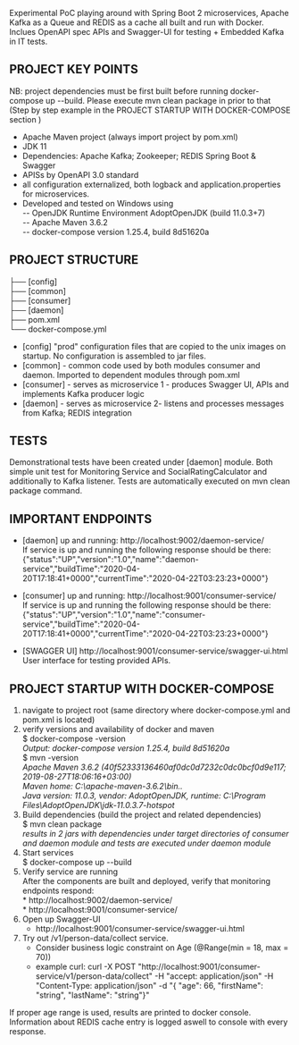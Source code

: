 Experimental PoC playing around with Spring Boot 2 microservices, Apache Kafka as a Queue and REDIS as a cache all built and run with Docker. Inclues OpenAPI spec APIs and Swagger-UI for testing + Embedded Kafka in IT tests.

## PROJECT KEY POINTS

NB: project dependencies must be first built before running docker-compose up --build.
Please execute mvn clean package in prior to that (Step by step example in the PROJECT STARTUP WITH DOCKER-COMPOSE section )

* Apache Maven project (always import project by pom.xml)
* JDK 11
* Dependencies:
    Apache Kafka;
    Zookeeper;
    REDIS
    Spring Boot & Swagger
* APISs by OpenAPI 3.0 standard
* all configuration externalized, both logback and application.properties for microservices.
* Developed and tested on Windows using  
-- OpenJDK Runtime Environment AdoptOpenJDK (build 11.0.3+7)  
-- Apache Maven 3.6.2  
-- docker-compose version 1.25.4, build 8d51620a  


## PROJECT STRUCTURE

├── [config]           
├── [common]            
├── [consumer]         
├── [daemon]           
├── pom.xml            
└── docker-compose.yml
 
- [config]            "prod" configuration files that are copied to the unix images on startup. No configuration is assembled to jar files.
- [common]            - common code used by both modules consumer and daemon. Imported to dependent modules through pom.xml 
- [consumer]          - serves as microservice 1 - produces Swagger UI, APIs and implements Kafka producer logic
- [daemon]            - serves as microservice 2- listens and processes messages from Kafka; REDIS integration


## TESTS
Demonstrational tests have been created under [daemon] module. Both simple unit test for Monitoring Service and SocialRatingCalculator
and additionally to Kafka listener. Tests are automatically executed on mvn clean package command.


## IMPORTANT ENDPOINTS
- [daemon] up and running: http://localhost:9002/daemon-service/  
If service is up and running the following response should be there:  
{"status":"UP","version":"1.0","name":"daemon-service","buildTime":"2020-04-20T17:18:41+0000","currentTime":"2020-04-22T03:23:23+0000"}

- [consumer] up and running: http://localhost:9001/consumer-service/  
If service is up and running the following response should be there:  
{"status":"UP","version":"1.0","name":"consumer-service","buildTime":"2020-04-20T17:18:41+0000","currentTime":"2020-04-22T03:23:23+0000"}

- [SWAGGER UI] http://localhost:9001/consumer-service/swagger-ui.html  
User interface for testing provided APIs. 


## PROJECT STARTUP WITH DOCKER-COMPOSE
1. navigate to project root (same directory where docker-compose.yml and pom.xml is located)
2. verify versions and availability of docker and maven  
    $ docker-compose -version  
       *Output: docker-compose version 1.25.4, build 8d51620a*  
    $ mvn -version  
        *Apache Maven 3.6.2 (40f52333136460af0dc0d7232c0dc0bcf0d9e117; 2019-08-27T18:06:16+03:00)*  
        *Maven home: C:\apache-maven-3.6.2\bin\..*  
        *Java version: 11.0.3, vendor: AdoptOpenJDK, runtime: C:\Program Files\AdoptOpenJDK\jdk-11.0.3.7-hotspot*  
3. Build dependencies (build the project and related dependencies)  
    $ mvn clean package  
    *results in 2 jars with dependencies under target directories of consumer and daemon module and tests are executed under daemon module*
4. Start services  
    $ docker-compose up --build
5. Verify service are running  
    After the components are built and deployed, verify that monitoring endpoints respond:  
        * http://localhost:9002/daemon-service/  
        * http://localhost:9001/consumer-service/  
6. Open up Swagger-UI  
    * http://localhost:9001/consumer-service/swagger-ui.html  
7. Try out /v1/person-data/collect service.  
    * Consider business logic constraint on Age (@Range(min = 18, max = 70))  
    * example curl: curl -X POST "http://localhost:9001/consumer-service/v1/person-data/collect" -H "accept: application/json" -H "Content-Type: application/json" -d "{ \"age\": 66, \"firstName\": \"string\", \"lastName\": \"string\"}"  

If proper age range is used, results are printed to docker console.
Information about REDIS cache entry is logged aswell to console with every response. 